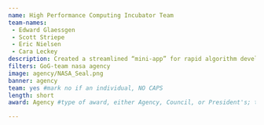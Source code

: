 ```yaml
---
name: High Performance Computing Incubator Team
team-names: 
 - Edward Glaessgen
 - Scott Striepe
 - Eric Nielsen
 - Cara Leckey
description: Created a streamlined “mini-app” for rapid algorithm development on next generation architectures. They have achieved numerous major breakthroughs in speeding up codes across several key areas for NASA’s missions, including Entry-Decent and Landing (EDL), Computational Fluid Dynamics (CFD), Computational Materials (CM), and Computational Nondestructive Evaluation (CNDE).
filters: GoG-team nasa agency
image: agency/NASA_Seal.png
banner: agency
team: yes #mark no if an individual, NO CAPS 
length: short
award: Agency #type of award, either Agency, Council, or President's; this is case sensitive so make sure to match the options listed exactly. This section generates the format of the card

---
```

